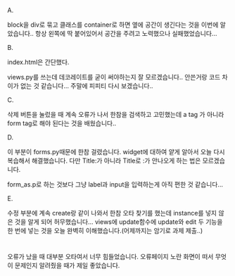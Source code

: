 A.

block을 div로 묶고 클래스를 container로 하면 옆에 공간이 생긴다는 것을 이번에 알았습니다.. 항상 왼쪽에 딱 붙어있어서 공간을 주려고 노력했으나 실패했었습니다...



B.

index.html은 간단했다.

views.py를 쓰는데 데코레이트를 굳이 써야하는지 잘 모르겠습니다.. 안쓴거랑 코드 차이가 없는 것 같습니다... 주말에 피피티 다시 보겠습니다..



C.

삭제 버튼을 눌렀을 때 계속 오류가 나서 한참을 검색하고 고민했는데 a tag 가 아니라 form tag로 해야 된다는 것을 배웠습니다..



D.

이 부분이 forms.py때문에 한참 걸렸습니다. widget에 대하여 얕게 알아서 오늘 다시 복습해서 해결했습니다. 다만 Title:가 아니라 Title로 :가 안나오게 하는 법은 모르겠습니다.

form_as.p로 하는 것보다 그냥 label과 input을 입력하는게 아직 편한 것 같습니다...



E.

수정 부분에 계속 create랑 같이 나와서 한참 오타 찾기를 했는데 instance를 넣지 않은 것을 알게 되어 허무했습니다... views에 update함수에 update와 edit 두 기능을 한 번에 넣는 것을 오늘 완벽히 이해했습니다.(어제까지는 암기로 과제 제출..)



#

오류가 났을 때 대부분 오타여서 너무 힘들었습니다. 오류페이지 노란 화면이 떠서 무엇이 문제인지 알려줬을 때가 제일 좋았습니다.

